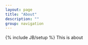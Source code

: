 ```yaml
---
layout: page
title: "About"
description: ""
group: navigation
---
```

{% include JB/setup %}
This is about
